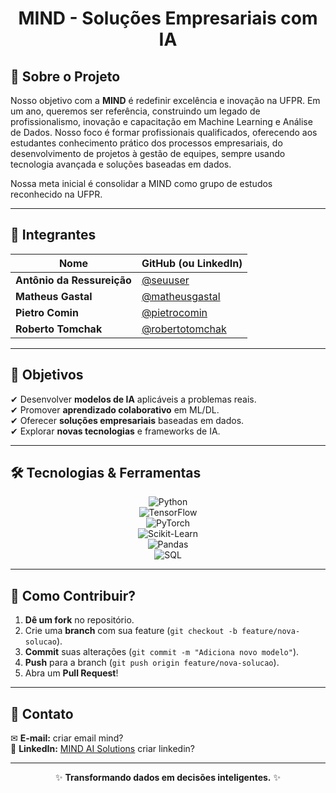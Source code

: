 <div align="center">
  <h1>MIND - Soluções Empresariais com IA</h1>
</div>

## **📌 Sobre o Projeto**  
Nosso objetivo com a **MIND** é redefinir excelência e inovação na UFPR. Em um ano, queremos ser referência, construindo um legado de profissionalismo, inovação e capacitação em Machine Learning e Análise de Dados. Nosso foco é formar profissionais qualificados, oferecendo aos estudantes conhecimento prático dos processos empresariais, do desenvolvimento de projetos à gestão de equipes, sempre usando tecnologia avançada e soluções baseadas em dados.

Nossa meta inicial é consolidar a MIND como grupo de estudos reconhecido na UFPR.

---

## **👥 Integrantes**  

| Nome                     | GitHub (ou LinkedIn) |  
|--------------------------|----------------------|  
| **Antônio da Ressureição** | [@seuuser](https://github.com/) |  
| **Matheus Gastal**        | [@matheusgastal](https://github.com/matheusgastal) |  
| **Pietro Comin**          | [@pietrocomin](https://github.com/pietrocom) |  
| **Roberto Tomchak**       | [@robertotomchak](https://github.com/robertotomchak) |  

---

## **🎯 Objetivos**  
✔ Desenvolver **modelos de IA** aplicáveis a problemas reais.  
✔ Promover **aprendizado colaborativo** em ML/DL.  
✔ Oferecer **soluções empresariais** baseadas em dados.  
✔ Explorar **novas tecnologias** e frameworks de IA.  

---

## **🛠 Tecnologias & Ferramentas**  

<div align="center">  

![Python](https://img.shields.io/badge/Python-3776AB?style=for-the-badge&logo=python&logoColor=white)  
![TensorFlow](https://img.shields.io/badge/TensorFlow-FF6F00?style=for-the-badge&logo=tensorflow&logoColor=white)  
![PyTorch](https://img.shields.io/badge/PyTorch-EE4C2C?style=for-the-badge&logo=pytorch&logoColor=white)  
![Scikit-Learn](https://img.shields.io/badge/Scikit--Learn-F7931E?style=for-the-badge&logo=scikit-learn&logoColor=white)  
![Pandas](https://img.shields.io/badge/Pandas-150458?style=for-the-badge&logo=pandas&logoColor=white)  
![SQL](https://img.shields.io/badge/SQL-4479A1?style=for-the-badge&logo=postgresql&logoColor=white)  

</div>  

---

## **📂 Como Contribuir?**  
1. **Dê um fork** no repositório.  
2. Crie uma **branch** com sua feature (`git checkout -b feature/nova-solucao`).  
3. **Commit** suas alterações (`git commit -m "Adiciona novo modelo"`).  
4. **Push** para a branch (`git push origin feature/nova-solucao`).  
5. Abra um **Pull Request**!  

---

## **📩 Contato**  
✉ **E-mail:** criar email mind?  
🔗 **LinkedIn:** [MIND AI Solutions](https://linkedin.com/company/) criar linkedin? 

---

<div align="center">  

✨ **Transformando dados em decisões inteligentes.** ✨  

</div>  

